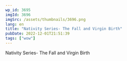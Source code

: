 ```yaml
---
wp_id: 3695
imgId: 3696
imgSrc: /assets/thumbnails/3696.png
lang: en
title: "Nativity Series- The Fall and Virgin Birth"
pubDate: 2022-12-01T21:51:39
tags: ["wow"]
---
```


<!-- page: 6 -->

<p>Nativity Series- The Fall and Virgin Birth</p>
